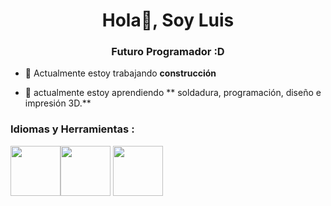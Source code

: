 <div class="header" alig="center">
<ing src="https://cdn.icon-icons.com/icons2/214/PNG/256/my_computer_25194.png" width="80">
<h1 align="center">Hola👋, Soy Luis</h1>
<h3 align="center">Futuro Programador :D</h3>

- 🔭 Actualmente estoy trabajando **construcción**

- 🌱 actualmente estoy aprendiendo ** soldadura, programación, diseño e impresión 3D.**


<h3 align="left">Idiomas y Herramientas :</h3>
<img src="https://cdn.icon-icons.com/icons2/2415/PNG/512/mysql_original_wordmark_logo_icon_146417.png" width="80"><img src="https://cdn.icon-icons.com/icons2/1243/PNG/512/adobephotoshopicon_84144.png" width="80">
<img src="https://cdn.icon-icons.com/icons2/2248/PNG/512/unity_icon_136074.png" width="80">
